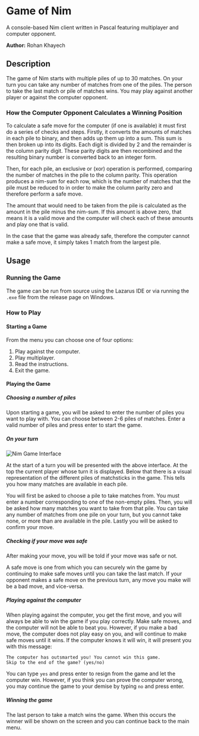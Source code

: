 # Game of Nim
A console-based Nim client written in Pascal featuring multiplayer and computer opponent.

**Author:** Rohan Khayech

## Description

The game of Nim starts with multiple piles of up to 30 matches. On your turn you can take any number of matches from one of the piles. The person to take the last match or pile of matches wins. You may play against another player or against the computer opponent.

### How the Computer Opponent Calculates a Winning Position
To calculate a safe move for the computer (if one is available) it must first do a series of checks and steps. Firstly, it converts the amounts of matches in each pile to binary, and then adds up them up into a sum. This sum is then broken up into its digits. Each digit is divided by 2 and the remainder is the column parity digit. These parity digits are then recombined and the resulting binary number is converted back to an integer form. 

Then, for each pile, an exclusive or (xor) operation is performed, comparing the number of matches in the pile to the column parity. This operation produces a nim-sum for each row, which is the number of matches that the pile must be reduced to in order to make the column parity zero and therefore perform a safe move. 

The amount that would need to be taken from the pile is calculated as the amount in the pile minus the nim-sum. If this amount is above zero, that means it is a valid move and the computer will check each of these amounts and play one that is valid.

In the case that the game was already safe, therefore the computer cannot make a safe move, it simply takes 1 match from the largest pile. 

## Usage

### Running the Game
The game can be run from source using the Lazarus IDE or via running the `.exe` file from the release page on Windows.

### How to Play

#### Starting a Game 
From the menu you can choose one of four options:
1.	Play against the computer.
2.	Play multiplayer.
3.	Read the instructions.
4.	Exit the game.

#### Playing the Game
##### Choosing a number of piles
 
Upon starting a game, you will be asked to enter the number of piles you want to play with. You can choose between 2-6 piles of matches. Enter a valid number of piles and press enter to start the game.

##### On your turn

![Nim Game Interface](https://github.com/rohankhayech/Nim/assets/49182055/70a02a13-1076-4630-95b6-83d6411303b7)

At the start of a turn you will be presented with the above interface. At the top the current player whose turn it is displayed. Below that there is a visual representation of the different piles of matchsticks in the game. This tells you how many matches are available in each pile. 

You will first be asked to choose a pile to take matches from. You must enter a number corresponding to one of the non-empty piles. Then, you will be asked how many matches you want to take from that pile. You can take any number of matches from one pile on your turn, but you cannot take none, or more than are available in the pile. Lastly you will be asked to confirm your move.

##### Checking if your move was safe
After making your move, you will be told if your move was safe or not.
 
A safe move is one from which you can securely win the game by continuing to make safe moves until you can take the last match. If your opponent makes a safe move on the previous turn, any move you make will be a bad move, and vice-versa.

##### Playing against the computer
When playing against the computer, you get the first move, and you will always be able to win the game if you play correctly. Make safe moves, and the computer will not be able to beat you. However, if you make a bad move, the computer does not play easy on you, and will continue to make safe moves until it wins. If the computer knows it will win, it will present you with this message:

``` 
The computer has outsmarted you! You cannot win this game.
Skip to the end of the game? (yes/no)
```
 
You can type `yes` and press enter to resign from the game and let the computer win. However, if you think you can prove the computer wrong, you may continue the game to your demise by typing `no` and press enter.

##### Winning the game
The last person to take a match wins the game. When this occurs the winner will be shown on the screen and you can continue back to the main menu.
